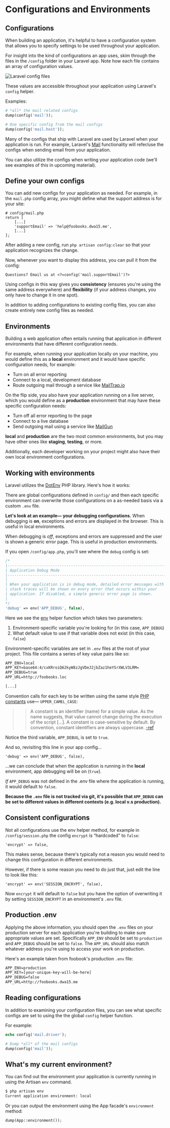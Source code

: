 # Configurations and Environments

## Configurations
When building an application, it's helpful to have a configuration system that allows you to specify settings to be used throughout your application.

For insight into the kind of configurations an app uses, skim through the files in the `/config` folder in your Laravel app. Note how each file contains an array of configuration values.

<img src='https://s3.amazonaws.com/making-the-internet/laravel-config-files@2x.png' style='max-width:202px;' alt='Laravel config files'>

These values are accessible throughout your application using Laravel's `config` helper.

Examples:
```php
# *all* the mail related configs
dump(config('mail'));

# One specific config from the mail configs
dump(config('mail.host'));
```

Many of the configs that ship with Laravel are used by Laravel when your application is run. For example, Laravel's [Mail](https://laravel.com/docs/mail) functionality will refer/use the configs when sending email from your application.

You can also utilize the configs when writing your application code (we'll see examples of this in upcoming material).


## Define your own configs
You can add new configs for your application as needed. For example, in the `mail.php` config array, you might define what the support address is for your site:

```
# config/mail.php
return [
    [...]
    'supportEmail' => 'help@foobooks.dwa15.me',
    [...]
];
```

After adding a new config, run `php artisan config:clear` so that your application recognizes the change.

Now, whenever you want to display this address, you can pull it from the config:

```
Questions? Email us at <?=config('mail.supportEmail')?>
```

Using configs in this way gives you __consistency__ (ensures you're using the same address everywhere) and __flexibility__ (if your address changes, you only have to change it in one spot).

In addition to adding configurations to existing config files, you can also create entirely new config files as needed.


## Environments
Building a web application often entails running that application in different environments that have different configuration needs.

For example, when running your application locally on your machine, you would define this as a **local** environment and it would have specific configuration needs, for example:

+ Turn on all error reporting
+ Connect to a local, development database
+ Route outgoing mail through a service like [MailTrap.io](https://mailtrap.io/)

On the flip side, you also have your application running on a live server, which you would define as a **production** environment that may have these specific configuration needs:

+ Turn off all error reporting to the page
+ Connect to a live database
+ Send outgoing mail using a service like [MailGun](https://www.mailgun.com)

**local** and **production** are the two most common environments, but you may have other ones like **staging**, **testing**, or more.

Additionally, each developer working on your project might also have their own local environment configurations.



## Working with environments
Laravel utilizes the [DotEnv](https://github.com/vlucas/phpdotenv) PHP library. Here's how it works:

There are global configurations defined in `config/` and then each specific environment can overwrite those configurations on a as-needed basis via a custom `.env` file.

__Let's look at an example&mdash; your debugging configurations.__ When debugging is **on**, exceptions and errors are displayed in the browser. This is useful in local environments.

When debugging is *off*, exceptions and errors are suppressed and the user is shown a generic error page. This is useful in production environments.

If you open `/config/app.php`, you'll see where the `debug` config is set:

```php
/*
|--------------------------------------------------------------------------
| Application Debug Mode
|--------------------------------------------------------------------------
|
| When your application is in debug mode, detailed error messages with
| stack traces will be shown on every error that occurs within your
| application. If disabled, a simple generic error page is shown.
|
*/
'debug' => env('APP_DEBUG', false),
```

Here we see the [env](https://laravel.com/docs/helpers#method-env) helper function which takes two parameters:

1. Environment-specific variable you're looking for (in this case, `APP_DEBUG`)
2. What default value to use if that variable does not exist (in this case, `false`)

Environment-specific variables are set in `.env` files at the root of your project. This file contains a series of key value pairs like so:

```xml
APP_ENV=local
APP_KEY=base64:4/cxKRroiQ62kyW8zJgVDeJ2jbZaz1heYSrXWLV3LRM=
APP_DEBUG=true
APP_URL=http://foobooks.loc

[...]
```

Convention calls for each key to be written using the same style [PHP constants](http://php.net/manual/en/language.constants.php) use&mdash; `UPPER_CAMEL_CASE`:

>> A constant is an identifier (name) for a simple value. As the name suggests, that value cannot change during the execution of the script [...]. A constant is case-sensitive by default. By convention, constant identifiers are always uppercase. [-ref](http://php.net/manual/en/language.constants.php) 

Notice the third variable, `APP_DEBUG`, is set to `true`.

And so, revisiting this line in your app config...

```
'debug' => env('APP_DEBUG', false),
```

...we can conclude that when the application is running in the **local** environment, app debugging will be on (`true`).

*If* `APP_DEBUG` was not defined in the .env file where the application is running, it would default to `false`.

**Because the `.env` file is not tracked via git, it's possible that `APP_DEBUG` can be set to different values in different contexts (e.g. local v.s production).**


## Consistent configurations
Not all configurations use the env helper method, for example in `/config/session.php` the config `encrypt` is &ldquo;hardcoded&rdquo; to `false`:

```
'encrypt' => false,
```

This makes sense, because there's typically not a reason you would need to change this configuration in different environments.

However, if there is some reason you need to do just that, just edit the line to look like this:

```
'encrypt' => env('SESSION_ENCRYPT', false),
```

Now `encrypt` it will default to `false` but you have the option of overwriting it by setting `SESSION_ENCRYPT` in an environment's `.env` file.

## Production .env
Applying the above information, you should open the `.env` files on your production server for each application you're building to make sure appropriate values are set. Specifically `APP_ENV` should be set to `production` and `APP_DEBUG` should be set to `false`. The `APP_URL` should also match whatever address you're using to access your work on production.

Here's an example taken from foobook's production `.env` file:
```xml
APP_ENV=production
APP_KEY=[your-unique-key-will-be-here]
APP_DEBUG=false
APP_URL=http://foobooks.dwa15.me
```


## Reading configurations
In addition to examining your configuration files, you can see what specific configs are set to using the the global `config` helper function.

For example:

```php
echo config('mail.driver');

# Dump *all* of the mail configs
dump(config('mail'));
```


## What's my current environment?
You can find out the environment your application is currently running in using the Artisan `env` command.

```bash
$ php artisan env
Current application environment: local
```

Or you can output the environment using the App facade's `environment` method:

```php
dump(App::environment());
```
